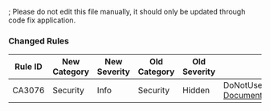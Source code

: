 ; Please do not edit this file manually, it should only be updated through code fix application.
### Changed Rules
Rule ID | New Category | New Severity | Old Category | Old Severity | Notes
--------|--------------|--------------|--------------|--------------|-------
CA3076 | Security | Info | Security | Hidden | DoNotUseInsecureXSLTScriptExecutionAnalyzer, [Documentation](https://docs.microsoft.com/dotnet/fundamentals/code-analysis/quality-rules/ca3076)